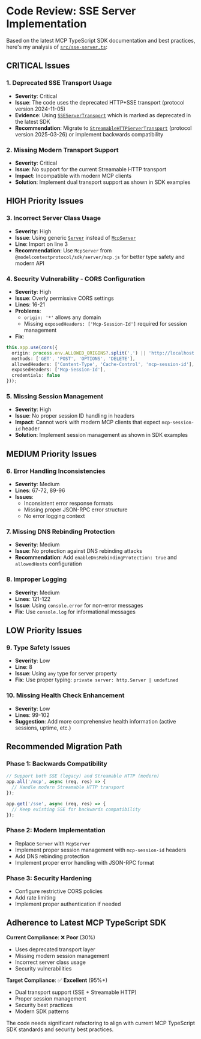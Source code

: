 # Code Review: SSE Server Implementation

Based on the latest MCP TypeScript SDK documentation and best practices, here's my analysis of [`src/sse-server.ts`](src/sse-server.ts):

## **CRITICAL Issues**

### 1. **Deprecated SSE Transport Usage** 
- **Severity**: Critical
- **Issue**: The code uses the deprecated HTTP+SSE transport (protocol version 2024-11-05)
- **Evidence**: Using [`SSEServerTransport`](src/sse-server.ts:4) which is marked as deprecated in the latest SDK
- **Recommendation**: Migrate to [`StreamableHTTPServerTransport`](src/sse-server.ts:4) (protocol version 2025-03-26) or implement backwards compatibility

### 2. **Missing Modern Transport Support**
- **Severity**: Critical  
- **Issue**: No support for the current Streamable HTTP transport
- **Impact**: Incompatible with modern MCP clients
- **Solution**: Implement dual transport support as shown in SDK examples

## **HIGH Priority Issues**

### 3. **Incorrect Server Class Usage**
- **Severity**: High
- **Issue**: Using generic [`Server`](src/sse-server.ts:3) instead of [`McpServer`](src/sse-server.ts:3)
- **Line**: Import on line 3
- **Recommendation**: Use `McpServer` from `@modelcontextprotocol/sdk/server/mcp.js` for better type safety and modern API

### 4. **Security Vulnerability - CORS Configuration**
- **Severity**: High
- **Issue**: Overly permissive CORS settings
- **Lines**: 16-21
- **Problems**:
  - `origin: '*'` allows any domain
  - Missing `exposedHeaders: ['Mcp-Session-Id']` required for session management
- **Fix**:
```typescript
this.app.use(cors({
  origin: process.env.ALLOWED_ORIGINS?.split(',') || 'http://localhost:3000',
  methods: ['GET', 'POST', 'OPTIONS', 'DELETE'],
  allowedHeaders: ['Content-Type', 'Cache-Control', 'mcp-session-id'],
  exposedHeaders: ['Mcp-Session-Id'],
  credentials: false
}));
```

### 5. **Missing Session Management**
- **Severity**: High
- **Issue**: No proper session ID handling in headers
- **Impact**: Cannot work with modern MCP clients that expect `mcp-session-id` header
- **Solution**: Implement session management as shown in SDK examples

## **MEDIUM Priority Issues**

### 6. **Error Handling Inconsistencies**
- **Severity**: Medium
- **Lines**: 67-72, 89-96
- **Issues**:
  - Inconsistent error response formats
  - Missing proper JSON-RPC error structure
  - No error logging context

### 7. **Missing DNS Rebinding Protection**
- **Severity**: Medium
- **Issue**: No protection against DNS rebinding attacks
- **Recommendation**: Add `enableDnsRebindingProtection: true` and `allowedHosts` configuration

### 8. **Improper Logging**
- **Severity**: Medium
- **Lines**: 121-122
- **Issue**: Using `console.error` for non-error messages
- **Fix**: Use `console.log` for informational messages

## **LOW Priority Issues**

### 9. **Type Safety Issues**
- **Severity**: Low
- **Line**: 8
- **Issue**: Using `any` type for server property
- **Fix**: Use proper typing: `private server: http.Server | undefined`

### 10. **Missing Health Check Enhancement**
- **Severity**: Low
- **Lines**: 99-102
- **Suggestion**: Add more comprehensive health information (active sessions, uptime, etc.)

## **Recommended Migration Path**

### Phase 1: Backwards Compatibility
```typescript
// Support both SSE (legacy) and Streamable HTTP (modern)
app.all('/mcp', async (req, res) => {
  // Handle modern Streamable HTTP transport
});

app.get('/sse', async (req, res) => {
  // Keep existing SSE for backwards compatibility
});
```

### Phase 2: Modern Implementation
- Replace `Server` with `McpServer`
- Implement proper session management with `mcp-session-id` headers
- Add DNS rebinding protection
- Implement proper error handling with JSON-RPC format

### Phase 3: Security Hardening
- Configure restrictive CORS policies
- Add rate limiting
- Implement proper authentication if needed

## **Adherence to Latest MCP TypeScript SDK**

**Current Compliance**: ❌ **Poor** (30%)
- Uses deprecated transport layer
- Missing modern session management
- Incorrect server class usage
- Security vulnerabilities

**Target Compliance**: ✅ **Excellent** (95%+)
- Dual transport support (SSE + Streamable HTTP)
- Proper session management
- Security best practices
- Modern SDK patterns

The code needs significant refactoring to align with current MCP TypeScript SDK standards and security best practices.